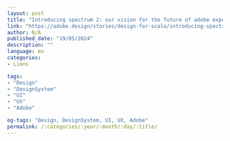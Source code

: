 ```yaml
---
layout: post
title: "Introducing spectrum 2: our vision for the future of adobe experience design"
link: "https://adobe.design/stories/design-for-scale/introducing-spectrum-2#inclusive-and-accessible"
author: N/A
published_date: "19/05/2024"
description: ""
language: en
categories:
- Liens

tags:
- "Design"
- "DesignSystem"
- "UI"
- "UX"
- "Adobe"

og-tags: "Design, DesignSystem, UI, UX, Adobe"
permalink: /:categories/:year/:month/:day/:title/
---
```

